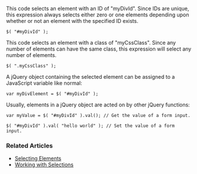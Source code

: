 <script>{
	"title": "How do I select an item using class or ID?"
}</script>

This code selects an element with an ID of "myDivId". Since IDs are unique, this expression always selects either zero or one elements depending upon whether or not an element with the specified ID exists.

```
$( "#myDivId" );
```

This code selects an element with a class of "myCssClass". Since any number of elements can have the same class, this expression will select any number of elements.

```
$( ".myCssClass" );
```

A jQuery object containing the selected element can be assigned to a JavaScript variable like normal:

```
var myDivElement = $( "#myDivId" );
```

Usually, elements in a jQuery object are acted on by other jQuery functions:

```
var myValue = $( "#myDivId" ).val(); // Get the value of a form input.

$( "#myDivId" ).val( "hello world" ); // Set the value of a form input.
```

### Related Articles

- [Selecting Elements](/using-jquery-core/selecting-elements/)
- [Working with Selections](/using-jquery-core/working-with-selections/)
